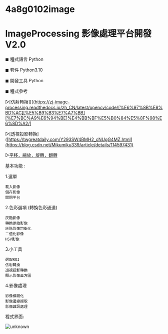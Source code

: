 # 4a8g0102image
# ImageProcessing 影像處理平台開發 V2.0


◼ 程式語言 Python

◼ 套件 Python3.10

◼ 開發工具 Python

◼ 程式參考

  ▻[仿射轉換][[(https://zj-image-processing.readthedocs.io/zh_CN/latest/opencv/code/[%E6%97%8B%E8%BD%AC][%E5%B9%B3%E7%A7%BB][%E7%BC%A9%E6%94%BE]%E4%BB%BF%E5%B0%84%E5%8F%98%E6%8D%A2/]
  
  ▻[透視投影轉換]([https://twgreatdaily.com/Y293SW4BMH2_cNUgG4MZ.html](https://blog.csdn.net/Mikumiku339/article/details/114597431)
  
  ▻[平移，縮放，旋轉，翻轉](https://blog.csdn.net/zh_jessica/article/details/77946346)

基本功能 :

1.選單

    載入影像 
    儲存影像
    關閉平台
2.色彩選項 (轉換色彩通道)

    灰階影像
    轉換原始影像
    灰階影像均衡化
    二值化影像
    HSV影像
3.小工具

    選取ROI
    仿射轉換
    透視投影轉換
    顯示影像直方圖
4.影像處理

    影像模糊化
    影像邊緣擷取
    影像雜訊處理


程式界面:

![unknown](https://user-images.githubusercontent.com/105743397/168988021-9fbfdcee-5eea-46a1-9cb0-693a73e737dd.png)
